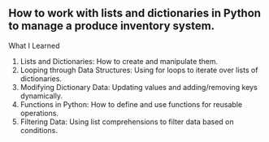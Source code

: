 ## How to work with lists and dictionaries in Python to manage a produce inventory system.

What I Learned
  1. Lists and Dictionaries: How to create and manipulate them.
  2. Looping through Data Structures: Using for loops to iterate over lists of dictionaries.
  3. Modifying Dictionary Data: Updating values and adding/removing keys dynamically.
  4. Functions in Python: How to define and use functions for reusable operations.
  5. Filtering Data: Using list comprehensions to filter data based on conditions.

